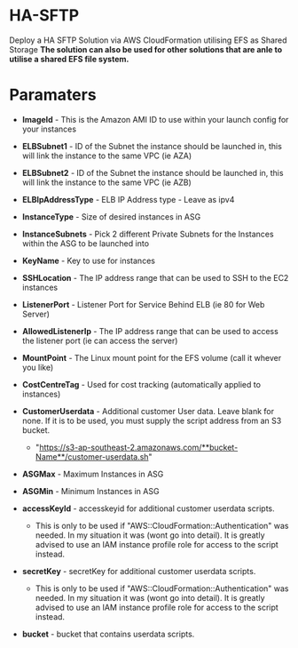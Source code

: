 # HA-SFTP
Deploy a HA SFTP Solution via AWS CloudFormation utilising EFS as Shared Storage
**The solution can also be used for other solutions that are anle to utilise a shared EFS file system.**

# Paramaters
* **ImageId** - This is the Amazon AMI ID to use within your launch config for your instances

* **ELBSubnet1** - ID of the Subnet the instance should be launched in, this will link the instance to the same VPC (ie AZA)
 
* **ELBSubnet2** - ID of the Subnet the instance should be launched in, this will link the instance to the same VPC (ie AZB)

* **ELBIpAddressType** - ELB IP Address type - Leave as ipv4

* **InstanceType** - Size of desired instances in ASG
       
* **InstanceSubnets** - Pick 2 different Private Subnets for the Instances within the ASG to be launched into

* **KeyName** - Key to use for instances

* **SSHLocation** - The IP address range that can be used to SSH to the EC2 instances

* **ListenerPort** - Listener Port for Service Behind ELB (ie 80 for Web Server)

* **AllowedListenerIp** - The IP address range that can be used to access the listener port (ie can access the server)

* **MountPoint** - The Linux mount point for the EFS volume (call it whever you like)

* **CostCentreTag** - Used for cost tracking (automatically applied to instances)

* **CustomerUserdata** - Additional customer User data. Leave blank for none. If it is to be used, you must supply the script address from an S3 bucket.
  * "https://s3-ap-southeast-2.amazonaws.com/**bucket-Name**/customer-userdata.sh"
      
* **ASGMax** - Maximum Instances in ASG

* **ASGMin** - Minimum Instances in ASG

* **accessKeyId** - accesskeyid for additional customer userdata scripts. 
  * This is only to be used if "AWS::CloudFormation::Authentication" was needed. In my situation it was (wont go into detail). It is greatly advised to use an IAM instance profile role for access to the script instead.
 
* **secretKey** - secretKey for additional customer userdata scripts. 
  * This is only to be used if "AWS::CloudFormation::Authentication" was needed. In my situation it was (wont go into detail). It is greatly advised to use an IAM instance profile role for access to the script instead.

* **bucket** - bucket that contains userdata scripts.